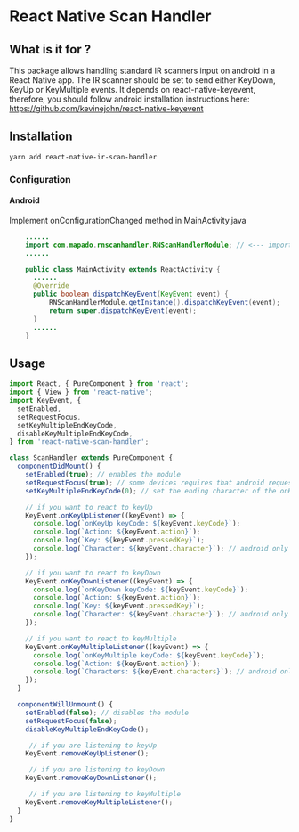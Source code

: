 # React Native Scan Handler

## What is it for ?

This package allows handling standard IR scanners input on android in a React Native app.
The IR scanner should be set to send either KeyDown, KeyUp or KeyMultiple events. It depends on react-native-keyevent, therefore, you should follow android installation instructions here: https://github.com/kevinejohn/react-native-keyevent

## Installation

```
yarn add react-native-ir-scan-handler
```

### Configuration

#### Android

Implement onConfigurationChanged method in MainActivity.java

```java
    ......
    import com.mapado.rnscanhandler.RNScanHandlerModule; // <--- import
    ......

    public class MainActivity extends ReactActivity {
      ......
      @Override
      public boolean dispatchKeyEvent(KeyEvent event) {
          RNScanHandlerModule.getInstance().dispatchKeyEvent(event);
          return super.dispatchKeyEvent(event);
      }
      ......
    }
```

## Usage

```javascript
import React, { PureComponent } from 'react';
import { View } from 'react-native';
import KeyEvent, {
  setEnabled,
  setRequestFocus,
  setKeyMultipleEndKeyCode,
  disableKeyMultipleEndKeyCode,
} from 'react-native-scan-handler';

class ScanHandler extends PureComponent {
  componentDidMount() {
    setEnabled(true); // enables the module
    setRequestFocus(true); // some devices requires that android requests the touch focus to be able to catch key events
    setKeyMultipleEndKeyCode(0); // set the ending character of the onKeyMultiple sequence (list of android KeyCodes https://developer.android.com/reference/android/view/KeyEvent)

    // if you want to react to keyUp
    KeyEvent.onKeyUpListener((keyEvent) => {
      console.log(`onKeyUp keyCode: ${keyEvent.keyCode}`);
      console.log(`Action: ${keyEvent.action}`);
      console.log(`Key: ${keyEvent.pressedKey}`);
      console.log(`Character: ${keyEvent.character}`); // android only
    });

    // if you want to react to keyDown
    KeyEvent.onKeyDownListener((keyEvent) => {
      console.log(`onKeyDown keyCode: ${keyEvent.keyCode}`);
      console.log(`Action: ${keyEvent.action}`);
      console.log(`Key: ${keyEvent.pressedKey}`);
      console.log(`Character: ${keyEvent.character}`); // android only
    });

    // if you want to react to keyMultiple
    KeyEvent.onKeyMultipleListener((keyEvent) => {
      console.log(`onKeyMultiple keyCode: ${keyEvent.keyCode}`);
      console.log(`Action: ${keyEvent.action}`);
      console.log(`Characters: ${keyEvent.characters}`); // android only
    });
  }

  componentWillUnmount() {
    setEnabled(false); // disables the module
    setRequestFocus(false);
    disableKeyMultipleEndKeyCode();

     // if you are listening to keyUp
    KeyEvent.removeKeyUpListener();

     // if you are listening to keyDown
    KeyEvent.removeKeyDownListener();

     // if you are listening to keyMultiple
    KeyEvent.removeKeyMultipleListener();
  }
}

```